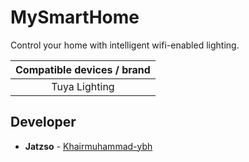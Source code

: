# MySmartHome

Control your home with intelligent wifi-enabled lighting.

| Compatible devices / brand |
| :------------------------: |
|       Tuya Lighting        |

## Developer

- **Jatzso** - [Khairmuhammad-ybh](https://github.com/khairmuhammad-ybh)

